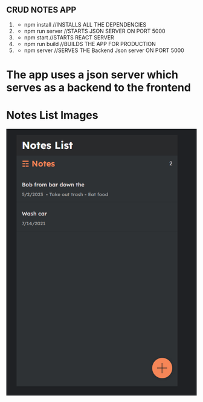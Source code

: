 ## CRUD NOTES APP
1. - npm install //INSTALLS ALL THE DEPENDENCIES
2. - npm run server //STARTS JSON SERVER ON PORT 5000
3. - npm start  //STARTS REACT SERVER
4. - npm run build //BUILDS THE APP FOR PRODUCTION
5. - npm server //SERVES THE Backend Json server ON PORT 5000

# The app uses a json server which serves as a backend to the frontend

# Notes List Images
<img src="./image.png">